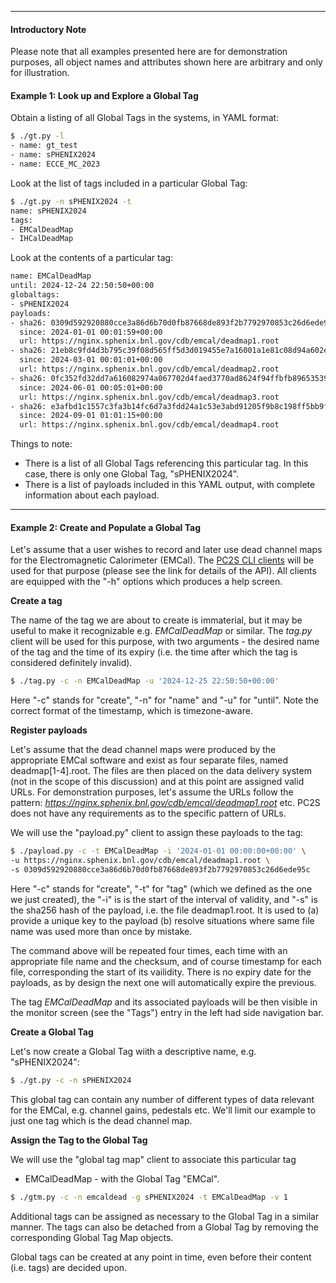 <hr>

#### Introductory Note
Please note that all examples presented here are for demonstration
purposes, all object names and attributes shown here are arbitrary
and only for illustration.

#### Example 1: Look up and Explore a Global Tag
Obtain a listing of all Global Tags in the systems, in YAML format:
```bash
$ ./gt.py -l
- name: gt_test
- name: sPHENIX2024
- name: ECCE_MC_2023
```
Look at the list of tags included in a particular Global Tag:
```bash
$ ./gt.py -n sPHENIX2024 -t
name: sPHENIX2024
tags:
- EMCalDeadMap
- IHCalDeadMap
```
Look at the contents of a particular tag:
```bash
name: EMCalDeadMap
until: 2024-12-24 22:50:50+00:00
globaltags:
- sPHENIX2024
payloads:
- sha26: 0309d592920880cce3a86d6b70d0fb87668de893f2b7792970853c26d6ede95c
  since: 2024-01-01 00:01:59+00:00
  url: https://nginx.sphenix.bnl.gov/cdb/emcal/deadmap1.root
- sha26: 21eb8c9fd4d3b795c39f08d565ff5d3d019455e7a16001a1e81c08d94a602e8b
  since: 2024-03-01 00:01:01+00:00
  url: https://nginx.sphenix.bnl.gov/cdb/emcal/deadmap2.root
- sha26: 0fc352fd32dd7a616082974a067702d4faed3770ad8624f94ffbfb89653539d2
  since: 2024-06-01 00:05:01+00:00
  url: https://nginx.sphenix.bnl.gov/cdb/emcal/deadmap3.root
- sha26: e3afbd1c1557c3fa3b14fc6d7a3fdd24a1c53e3abd91205f9b8c198ff5bb9f5d
  since: 2024-09-01 01:01:15+00:00
  url: https://nginx.sphenix.bnl.gov/cdb/emcal/deadmap4.root
```
Things to note:

* There is a list of all Global Tags referencing this particular tag. In this case,
there is only one Global Tag, "sPHENIX2024".
* There is a list of payloads included in this YAML output, with complete information
about each payload.


<hr>

#### Example 2: Create and Populate a Global Tag

Let's assume that a user wishes to record and later use dead channel maps
for the Electromagnetic Calorimeter (EMCal). The [PC2S CLI clients](/clients)
will be used for that purpose (please see the link for details of the API).
All clients are equipped with the "-h" options which produces a help screen.

**Create a tag**

The name of the tag we are about to create is immaterial, but it may be useful
to make it recognizable e.g. *EMCalDeadMap* or similar. The *tag.py* client
will be used for this purpose, with two arguments - the desired name
of the tag and the time of its expiry (i.e. the time after which the tag
is considered definitely invalid).
```bash
$ ./tag.py -c -n EMCalDeadMap -u '2024-12-25 22:50:50+00:00'
```
Here "-c" stands for "create", "-n" for "name" and "-u" for "until".
Note the correct format of the timestamp, which is timezone-aware.

**Register payloads**

Let's assume that the dead channel maps were produced by the appropriate
EMCal software and exist as four separate files, named deadmap[1-4].root.
The files are then placed on the data delivery system (not in the scope
of this discussion) and at this point are assigned valid URLs. For demonstration
purposes, let's assume the URLs follow the pattern:
*https://nginx.sphenix.bnl.gov/cdb/emcal/deadmap1.root* etc.
PC2S does not have any requirements as to the specific pattern of URLs.

We will use the "payload.py" client to assign these payloads to the tag:
```bash
$ ./payload.py -c -t EMCalDeadMap -i '2024-01-01 00:00:00+00:00' \
-u https://nginx.sphenix.bnl.gov/cdb/emcal/deadmap1.root \
-s 0309d592920880cce3a86d6b70d0fb87668de893f2b7792970853c26d6ede95c
```
Here "-c" stands for "create", "-t" for "tag" (which we defined as the one
we just created), the "-i" is is the start of the interval of validity, and
"-s" is the sha256 hash of the payload, i.e. the file deadmap1.root. It is
used to (a) provide a unique key to the payload (b) resolve situations where
same file name was used more than once by mistake.

The command above will be repeated four times, each time with an appropriate
file name and the checksum, and of course timestamp for each file, corresponding
the start of its vailidity. There is no expiry date for the payloads, as by
design the next one will automatically expire the previous.

The tag *EMCalDeadMap* and its associated payloads will be then visible in the
monitor screen (see the "Tags") entry in the left had side navigation bar.

**Create a Global Tag**

Let's now create a Global Tag wiith a descriptive name, e.g. "sPHENIX2024":
```bash
$ ./gt.py -c -n sPHENIX2024
```
This global tag can contain any number of different types of data relevant
for the EMCal, e.g. channel gains, pedestals etc. We'll limit our example
to just one tag which is the dead channel map.

**Assign the Tag to the Global Tag**

We will use the "global tag map" client to associate this particular tag
- EMCalDeadMap - with the Global Tag "EMCal".
```bash
$ ./gtm.py -c -n emcaldead -g sPHENIX2024 -t EMCalDeadMap -v 1
```
Additional tags can be assigned as necessary to the Global Tag in
a similar manner. The tags can also be detached from a Global Tag by
removing the corresponding Global Tag Map objects.

Global tags can be created at any point in time, even before
their content (i.e. tags) are decided upon.

